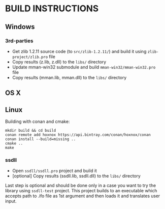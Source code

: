 # BUILD INSTRUCTIONS

## Windows

### 3rd-parties

* Get zlib 1.2.11 source code (to `src/zlib-1.2.11/`) and build it using `zlib-project/zlib.pro` file
* Copy results (z.lib, z.dll) to the `libs/` directory
* Update mman-win32 submodule and build `mman-win32/mman-win32.pro` file
* Copy results (mman.lib, mman.dll) to the `libs/` directory

## OS X
## Linux

Building with conan and cmake:

```
mkdir build && cd build
conan remote add hoxnox https://api.bintray.com/conan/hoxnox/conan
conan install --build=missing ..
cmake ..
make
```

### ssdll

* Open `ssdll/ssdll.pro` project and build it
* [optional] Copy results (ssdll.lib, ssdll.dll) to the `libs/` directory

Last step is optional and should be done only in a case you want to try the library using `ssdll-test` project. This project builds to an executable which accepts path to .ifo file as 1st argument and then loads it and translates user input.

